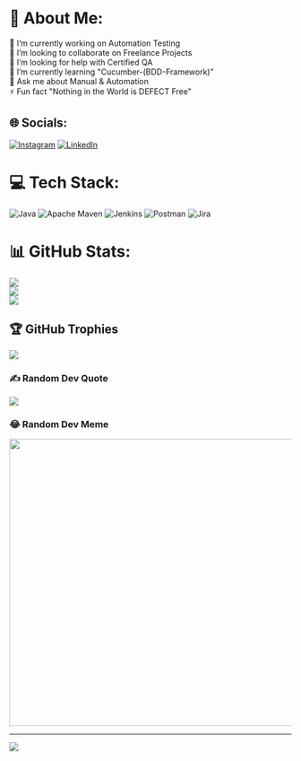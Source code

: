 # 💫 About Me:
🔭 I’m currently working on Automation Testing<br>👯 I’m looking to collaborate on Freelance Projects<br>🤝 I’m looking for help with Certified QA<br>🌱 I’m currently learning "Cucumber-(BDD-Framework)"<br>💬 Ask me about Manual & Automation<br>⚡ Fun fact "Nothing in the World is DEFECT Free"


## 🌐 Socials:
[![Instagram](https://img.shields.io/badge/Instagram-%23E4405F.svg?logo=Instagram&logoColor=white)](https://instagram.com/harish_rockzz6) [![LinkedIn](https://img.shields.io/badge/LinkedIn-%230077B5.svg?logo=linkedin&logoColor=white)](https://linkedin.com/in/https://www.linkedin.com/in/harish-kumar-b2a844227/) 

# 💻 Tech Stack:
![Java](https://img.shields.io/badge/java-%23ED8B00.svg?style=for-the-badge&logo=java&logoColor=white) ![Apache Maven](https://img.shields.io/badge/Apache%20Maven-C71A36?style=for-the-badge&logo=Apache%20Maven&logoColor=white) ![Jenkins](https://img.shields.io/badge/jenkins-%232C5263.svg?style=for-the-badge&logo=jenkins&logoColor=white) ![Postman](https://img.shields.io/badge/Postman-FF6C37?style=for-the-badge&logo=postman&logoColor=white) ![Jira](https://img.shields.io/badge/jira-%230A0FFF.svg?style=for-the-badge&logo=jira&logoColor=white)
# 📊 GitHub Stats:
![](https://github-readme-stats.vercel.app/api?username=HarishRockzz6&theme=dark&hide_border=false&include_all_commits=true&count_private=true)<br/>
![](https://github-readme-streak-stats.herokuapp.com/?user=HarishRockzz6&theme=dark&hide_border=false)<br/>
![](https://github-readme-stats.vercel.app/api/top-langs/?username=HarishRockzz6&theme=dark&hide_border=false&include_all_commits=true&count_private=true&layout=compact)

## 🏆 GitHub Trophies
![](https://github-profile-trophy.vercel.app/?username=HarishRockzz6&theme=radical&no-frame=false&no-bg=false&margin-w=4)

### ✍️ Random Dev Quote
![](https://quotes-github-readme.vercel.app/api?type=horizontal&theme=radical)

### 😂 Random Dev Meme
<img src="https://random-memer.herokuapp.com/" width="512px"/>

---
[![](https://visitcount.itsvg.in/api?id=HarishRockzz6&icon=0&color=0)](https://visitcount.itsvg.in)

<!-- Proudly created with GPRM ( https://gprm.itsvg.in ) -->
